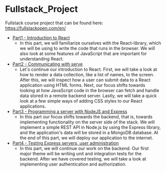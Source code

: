 # Fullstack_Project

Fullstack course project that can be found here: https://fullstackopen.com/en/

- [Part1 - Introduction to React](./part1/)   
    - In this part, we will familiarize ourselves with the React-library, which we will be using to write the code that runs in the browser. We will also look at some features of JavaScript that are important for understanding React.
- [Part2 - Communicating with serve](./part2/)
    - Let's continue our introduction to React. First, we will take a look at how to render a data collection, like a list of names, to the screen. After this, we will inspect how a user can submit data to a React application using HTML forms. Next, our focus shifts towards looking at how JavaScript code in the browser can fetch and handle data stored in a remote backend server. Lastly, we will take a quick look at a few simple ways of adding CSS styles to our React applications.
- [Part3 - Programming a server with NodeJS and Express](./part3/)
    - In this part our focus shifts towards the backend, that is, towards implementing functionality on the server side of the stack. We will implement a simple REST API in Node.js by using the Express library, and the application's data will be stored in a MongoDB database. At the end of this part, we will deploy our application to the internet.
- [Part4 - Testing Express servers, user administration](./part4/)
    - In this part, we will continue our work on the backend. Our first major theme will be writing unit and integration tests for the backend. After we have covered testing, we will take a look at implementing user authentication and authorization.

